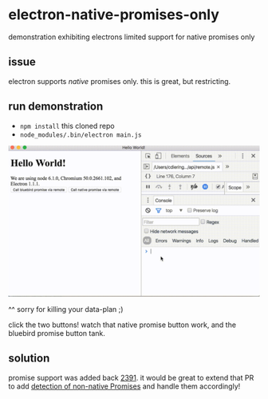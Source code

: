 # electron-native-promises-only
demonstration exhibiting electrons limited support for native promises only

## issue

electron supports _native_ promises only.  this is great, but restricting.

## run demonstration

- `npm install` this cloned repo
- `node_modules/.bin/electron main.js`

<img src="https://raw.githubusercontent.com/cdaringe/electron-native-promises-only/master/img/electron-promise-support.mov.gif" />

^^ sorry for killing your data-plan ;)

click the two buttons! watch that native promise button work, and the bluebird promise button tank.

## solution

promise support was added back [2391](https://github.com/electron/electron/pull/2391/files).  it would be great to extend that PR to add [detection of non-native Promises](http://stackoverflow.com/a/27746324/1438908) and handle them accordingly!
